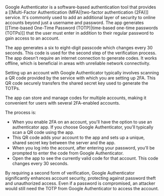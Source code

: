 Google Authenticator is a software-based authentication tool that provides a [[Multi-Factor Authentication (MFA)|two-factor authentication (2FA)]] service. It's commonly used to add an additional layer of security to online accounts beyond just a username and password. The app generates [[Time-based One-Time Password (TOTP)|time-based one-time passwords (TOTPs)]] that the user must enter in addition to their regular password to gain access to an account.

The app generates a six to eight-digit passcode which changes every 30 seconds. This code is used for the second step of the verification process. The app doesn't require an internet connection to generate codes. It works offline, which is beneficial in areas with unreliable network connectivity.

Setting up an account with Google Authenticator typically involves scanning a QR code provided by the service with which you are setting up 2FA. This QR code securely transfers the shared secret key used to generate the TOTPs.

The app can store and manage codes for multiple accounts, making it convenient for users with several 2FA-enabled accounts.

The process is:

- When you enable 2FA on an account, you'll have the option to use an authenticator app. If you choose Google Authenticator, you'll typically scan a QR code using the app.
- This QR code adds your account to the app and sets up a unique, shared secret key between the server and the app.
- When you log into the account, after entering your password, you'll be prompted to enter the code from Google Authenticator.
- Open the app to see the currently valid code for that account. This code changes every 30 seconds.

By requiring a second form of verification, Google Authenticator significantly enhances account security, protecting against password theft and unauthorized access. Even if a password is compromised, an attacker would still need the TOTP from Google Authenticator to access the account.